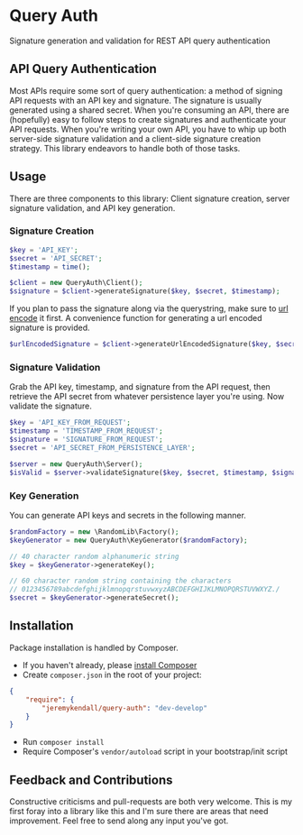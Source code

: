 # Query Auth

Signature generation and validation for REST API query authentication

## API Query Authentication

Most APIs require some sort of query authentication: a method of signing API
requests with an API key and signature.  The signature is usually generated
using a shared secret.  When you're consuming an API, there are (hopefully) easy
to follow steps to create signatures and authenticate your API requests. When
you're writing your own API, you have to whip up both server-side signature
validation and a client-side signature creation strategy. This library endeavors
to handle both of those tasks.

## Usage

There are three components to this library: Client signature creation, server
signature validation, and API key generation.

### Signature Creation

```php
$key = 'API_KEY';
$secret = 'API_SECRET';
$timestamp = time();

$client = new QueryAuth\Client();
$signature = $client->generateSignature($key, $secret, $timestamp);
```

If you plan to pass the signature along via the querystring, make sure to [url
encode](http://php.net/urlencode) it first. A convenience function for
generating a url encoded signature is provided.

```php
$urlEncodedSignature = $client->generateUrlEncodedSignature($key, $secret, $timestamp);
```

### Signature Validation

Grab the API key, timestamp, and signature from the API request, then retrieve
the API secret from whatever persistence layer you're using.  Now validate the
signature.

```php
$key = 'API_KEY_FROM_REQUEST';
$timestamp = 'TIMESTAMP_FROM_REQUEST';
$signature = 'SIGNATURE_FROM_REQUEST';
$secret = 'API_SECRET_FROM_PERSISTENCE_LAYER';

$server = new QueryAuth\Server();
$isValid = $server->validateSignature($key, $secret, $timestamp, $signature);
```

### Key Generation

You can generate API keys and secrets in the following manner.

```php
$randomFactory = new \RandomLib\Factory();
$keyGenerator = new QueryAuth\KeyGenerator($randomFactory);

// 40 character random alphanumeric string
$key = $keyGenerator->generateKey();

// 60 character random string containing the characters
// 0123456789abcdefghijklmnopqrstuvwxyzABCDEFGHIJKLMNOPQRSTUVWXYZ./
$secret = $keyGenerator->generateSecret();
```

## Installation

Package installation is handled by Composer.

* If you haven't already, please [install Composer](http://getcomposer.org/doc/00-intro.md#installation-nix)
* Create `composer.json` in the root of your project:

```json
{
    "require": {
        "jeremykendall/query-auth": "dev-develop"
    }
}
```

* Run `composer install`
* Require Composer's `vendor/autoload` script in your bootstrap/init script

## Feedback and Contributions

Constructive criticisms and pull-requests are both very welcome.  This is my
first foray into a library like this and I'm sure there are areas that need
improvement.  Feel free to send along any input you've got.
